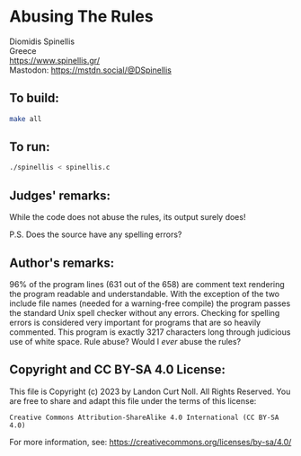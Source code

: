 # Abusing The Rules

Diomidis Spinellis\
Greece\
<https://www.spinellis.gr/>\
Mastodon: <https://mstdn.social/@DSpinellis>

## To build:

```sh
make all
```

## To run:

```sh
./spinellis < spinellis.c
```

## Judges' remarks:


While the code does not abuse the rules, its output surely does!

P.S. Does the source have any spelling errors?


## Author's remarks:

96% of the program lines (631 out of the 658) are comment text rendering
the program readable and understandable.  With the exception of the
two include file names (needed for a warning-free compile) the program
passes the standard Unix spell checker without any errors.  Checking
for spelling errors is considered very important for programs that are
so heavily commented.  This program is exactly 3217 characters long
through judicious use of white space.  Rule abuse?  Would I _ever_ abuse
the rules?

## Copyright and CC BY-SA 4.0 License:

This file is Copyright (c) 2023 by Landon Curt Noll.  All Rights Reserved.
You are free to share and adapt this file under the terms of this license:

    Creative Commons Attribution-ShareAlike 4.0 International (CC BY-SA 4.0)

For more information, see: https://creativecommons.org/licenses/by-sa/4.0/
